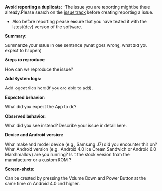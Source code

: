 **Avoid reporting a duplicate:**
-The issue you are reporting might be there already.Please search on the [issue track](https://github.com/openfoodfacts/openfoodfacts-androidapp/issues) before creating reporting a issue.
- Also before reporting please ensure that you have tested it with the latest(dev) version of the software.

**Summary:** 

Summarize your issue in one sentence (what goes wrong, what did you expect to happen)

**Steps to reproduce:** 

How can we reproduce the issue?

**Add System logs:**

Add logcat files here(If you are able to add).

**Expected behavior:** 

What did you expect the App to do?

**Observed behavior:** 

What did you see instead?  Describe your issue in detail here.

**Device and Android version:** 

What make and model device (e.g., Samsung J7) did you encounter this on?  What Android
version (e.g., Android 4.0 Ice Cream Sandwich or Android 6.0 Marshmallow) are you running?  Is it
 the stock
version from the manufacturer or a custom ROM ?

**Screen-shots:** 

Can be created by pressing the Volume Down and Power Button at the same time on Android 4.0 and higher.
